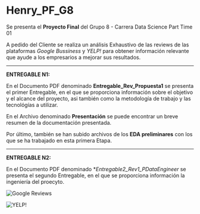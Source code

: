 # Henry_PF_G8


Se presenta el **Proyecto Final** del Grupo 8  - Carrera Data Science Part Time 01

A pedido del Cliente se realiza un análisis Exhaustivo de las reviews de las plataformas *Google Bussiness* y *YELP!* para obtener información relevante que ayude a los empresarios a mejorar sus resultados. 

-------------
**ENTREGABLE N1:**

En el Documento PDF denominado **Entregable_Rev_Propuesta1** se presenta el primer Entregable, en el que se proporciona información sobre el objetivo y el alcance del proyecto, asi también como la metodología de trabajo y las tecnológías a utilizar.

En el Archivo denominado **Presentación** se puede encontrar un breve resumen de la documentación presentada.

Por último, también se han subido archivos de los **EDA preliminares** con los que se ha trabajado en esta primera Etapa. 

-----------------
**ENTREGABLE N2:**

En el Documento PDF denominado **Entregable2_Rev1_PDataEngineer* se presenta el segundo Entregable, en el que se proporciona información la ingeniería del proecyto. 

![Google Reviews](https://assets-global.website-files.com/602cf6148109ccfeb1d80c49/60d4509851d12743d030a9eb_5c11336dd43b9272273fb4ce_Google-Reviews.jpeg)

![YELP!](https://andesandassociates.com/wp-content/uploads/2019/04/Yelp.png)
